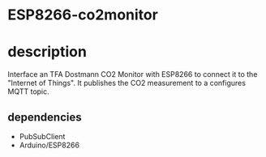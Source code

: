 # ESP8266-co2monitor

# description

Interface an TFA Dostmann CO2 Monitor with ESP8266 to connect it to the "Internet of Things". It publishes the CO2 measurement to a configures MQTT topic.

## dependencies

* PubSubClient
* Arduino/ESP8266
